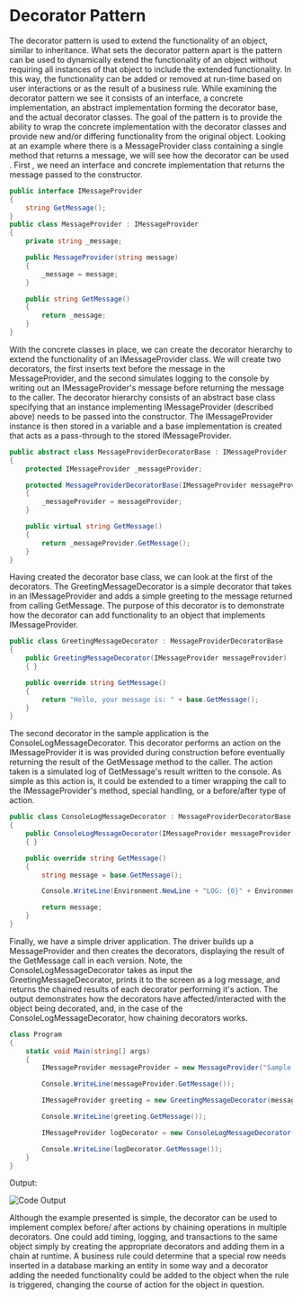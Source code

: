 Decorator Pattern
=================
The decorator pattern is used to extend the functionality of an object, similar to inheritance. What sets the decorator pattern apart is the pattern can be used to dynamically extend the functionality of an object without requiring all instances of that object to include the extended functionality. In this way, the functionality can be added or removed at run-time based on user interactions or as the result of a business rule.
While examining the decorator pattern we see it consists of an interface, a concrete implementation, an abstract implementation forming the decorator base, and the actual decorator classes. The goal of the pattern is to provide the ability to wrap the concrete implementation with the decorator classes and provide new and/or differing functionality from the original object.
Looking at an example where there is a MessageProvider class containing a single method that returns a message, we will see how the decorator can be used .
First , we need an interface and concrete implementation that returns the message passed to the constructor.
```cs
public interface IMessageProvider
{
    string GetMessage();
}
public class MessageProvider : IMessageProvider
{
    private string _message;

    public MessageProvider(string message)
    {
        _message = message;
    }

    public string GetMessage()
    {
        return _message;
    }
}
```

With the concrete classes in place, we can create the decorator hierarchy to extend the functionality of an IMessageProvider class. We will create two decorators, the first inserts text before the message in the MessageProvider, and the second simulates logging to the console by writing out an IMessageProvider's message before returning the message to the caller. The decorator hierarchy consists of an abstract base class specifying that an instance implementing IMessageProvider (described above) needs to be passed into the constructor. The IMessageProvider instance is then stored in a variable and a base implementation is created that acts as a pass-through to the stored IMessageProvider.
```cs
public abstract class MessageProviderDecoratorBase : IMessageProvider
{
    protected IMessageProvider _messageProvider;

    protected MessageProviderDecoratorBase(IMessageProvider messageProvider)
    {
        _messageProvider = messageProvider;
    }

    public virtual string GetMessage()
    {
        return _messageProvider.GetMessage();
    }
}
```

Having created the decorator base class, we can look at the first of the decorators. The GreetingMessageDecorator is a simple decorator that takes in an IMessageProvider and adds a simple greeting to the message returned from calling GetMessage. The purpose of this decorator is to demonstrate how the decorator can add functionality to an object that implements IMessageProvider.
```cs
public class GreetingMessageDecorator : MessageProviderDecoratorBase
{
    public GreetingMessageDecorator(IMessageProvider messageProvider) : base(messageProvider)
    { }

    public override string GetMessage()
    {
        return "Hello, your message is: " + base.GetMessage();
    }
}
```

The second decorator in the sample application is the ConsoleLogMessageDecorator. This decorator performs an action on the IMessageProvider it is was provided during construction before eventually returning the result of the GetMessage method to the caller. The action taken is a simulated log of GetMessage's result written to the console. As simple as this action is, it could be extended to a timer wrapping the call to the IMessageProvider's method, special handling, or a before/after type of action.
```cs
public class ConsoleLogMessageDecorator : MessageProviderDecoratorBase
{
    public ConsoleLogMessageDecorator(IMessageProvider messageProvider) : base(messageProvider)
    { }

    public override string GetMessage()
    {
        string message = base.GetMessage();

        Console.WriteLine(Environment.NewLine + "LOG: {0}" + Environment.NewLine, message);

        return message;
    }
}
```

Finally, we have a simple driver application. The driver builds up a MessageProvider and then creates the decorators, displaying the result of the GetMessage call in each version. Note, the ConsoleLogMessageDecorator takes as input the GreetingMessageDecorator, prints it to the screen as a log message, and returns the chained results of each decorator performing it's action. The output demonstrates how the decorators have affected/interacted with the object being decorated, and, in the case of the ConsoleLogMessageDecorator, how chaining decorators works.
```cs
class Program
{
    static void Main(string[] args)
    {
        IMessageProvider messageProvider = new MessageProvider("Sample message");

        Console.WriteLine(messageProvider.GetMessage());

        IMessageProvider greeting = new GreetingMessageDecorator(messageProvider);

        Console.WriteLine(greeting.GetMessage());

        IMessageProvider logDecorator = new ConsoleLogMessageDecorator(greeting);

        Console.WriteLine(logDecorator.GetMessage());
    }
}
``` 

Output:

![Code Output][output]

Although the example presented is simple, the decorator can be used to implement complex before/ after actions by chaining operations in multiple decorators. One could add timing, logging, and transactions to the same object simply by creating the appropriate decorators and adding them in a chain at runtime. A business rule could determine that a special row needs inserted in a database marking an entity in some way and a decorator adding the needed functionality could be added to the object when the rule is triggered, changing the course of action for the object in question.

[output]: https://github.com/hbennet/decorator-pattern/decorator-pattern.png
